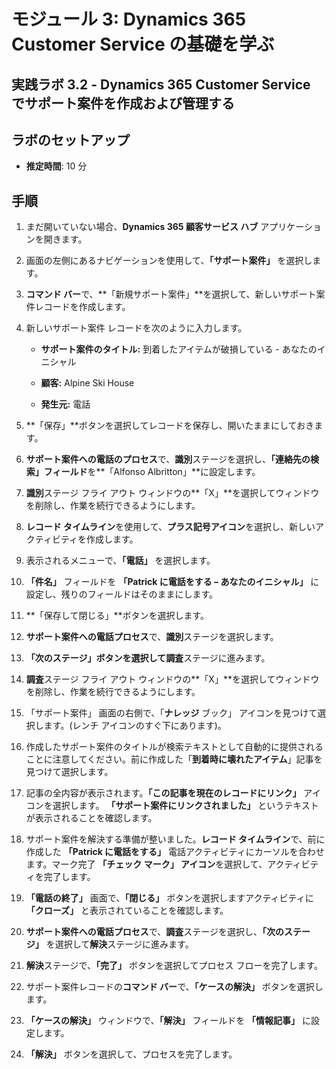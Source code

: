 ﻿---
lab:
    title: 'ラボ 3.2: Dynamics 365 Customer Service でサポート案件を作成および管理する'
    module: 'モジュール 3: Dynamics 365 Customer Service の基礎を学ぶ'
---

モジュール 3: Dynamics 365 Customer Service の基礎を学ぶ
========================

## 実践ラボ 3.2 - Dynamics 365 Customer Service でサポート案件を作成および管理する

## ラボのセットアップ

  - **推定時間**: 10 分

## 手順

1. まだ開いていない場合、**Dynamics 365 顧客サービス ハブ** アプリケーションを開きます。 

2. 画面の左側にあるナビゲーションを使用して、**「サポート案件」** を選択します。 

3. **コマンド バー**で、**「新規サポート案件」**を選択して、新しいサポート案件レコードを作成します。

4. 新しいサポート案件 レコードを次のように入力します。

	- **サポート案件のタイトル:** 到着したアイテムが破損している - あなたのイニシャル

	- **顧客:** Alpine Ski House

	- **発生元:** 電話

5. **「保存」**ボタンを選択してレコードを保存し、開いたままにしておきます。 

6. **サポート案件への電話のプロセス**で、**識別**ステージを選択し、**「連絡先の検索」フィールド**を**「Alfonso Albritton」**に設定します。 

7. **識別**ステージ フライ アウト ウィンドウの**「X」**を選択してウィンドウを削除し、作業を続行できるようにします。 

8. **レコード タイムライン**を使用して、**プラス記号アイコン**を選択し、新しいアクティビティを作成します。 

9. 表示されるメニューで、**「電話」** を選択します。

10. **「件名」** フィールドを **「Patrick に電話をする – あなたのイニシャル」** に設定し、残りのフィールドはそのままにします。 

11. **「保存して閉じる」**ボタンを選択します。 

12. **サポート案件への電話プロセス**で、**識別**ステージを選択します。

13. **「次のステージ」**ボタンを選択して**調査**ステージに進みます。 

14. **調査**ステージ フライ アウト ウィンドウの**「X」**を選択してウィンドウを削除し、作業を続行できるようにします。 

15. 「サポート案件」 画面の右側で、「**ナレッジ** ブック」 アイコンを見つけて選択します。(レンチ アイコンのすぐ下にあります)。

16. 作成したサポート案件のタイトルが検索テキストとして自動的に提供されることに注意してください。前に作成した「**到着時に壊れたアイテム**」記事を見つけて選択します。 

17. 記事の全内容が表示されます。**「この記事を現在のレコードにリンク」** アイコンを選択します。 **「サポート案件にリンクされました」** というテキストが表示されることを確認します。 

18. サポート案件を解決する準備が整いました。**レコード タイムライン**で、前に作成した **「Patrick に電話をする」** 電話アクティビティにカーソルを合わせます。マーク完了 **「チェック マーク」 アイコン**を選択して、アクティビティを完了します。 

19. **「電話の終了」** 画面で、**「閉じる」** ボタンを選択しますアクティビティに **「クローズ」** と表示されていることを確認します。 

20. **サポート案件への電話プロセス**で、**調査**ステージを選択し、**「次のステージ」** を選択して**解決**ステージに進みます。 

21. **解決**ステージで、**「完了」** ボタンを選択してプロセス フローを完了します。 

22. サポート案件レコードの**コマンド バー**で、**「ケースの解決」** ボタンを選択します。

23. **「ケースの解決」** ウィンドウで、**「解決」** フィールドを **「情報記事」** に設定します。 

24. **「解決」** ボタンを選択して、プロセスを完了します。 
